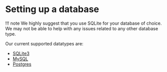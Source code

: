 # Setting up a database

!!! note
    We highly suggest that you use SQLite for your database of choice. We may not be able to help with any issues related
    to any other database type.

Our current supported datatypes are:

- [SQLite3](sqlite.md)
- [MySQL](mysql.md)
- [Postgres](postgres.md)
